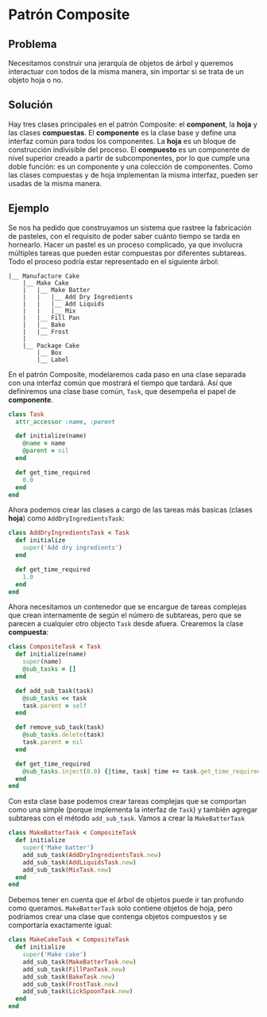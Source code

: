 # Patrón Composite

## Problema

Necesitamos construir una jerarquía de objetos de árbol y queremos interactuar con todos de la misma manera, sin importar si se trata de un objeto hoja o no.

## Solución

Hay tres clases principales en el patrón Composite: el **component**, la **hoja** y las clases **compuestas**. El **componente** es la clase base y define una interfaz común para todos los componentes. La **hoja** es un bloque de construcción indivisible del proceso. El **compuesto** es un componente de nivel superior creado a partir de subcomponentes, por lo que cumple una doble función: es un componente y una colección de componentes. Como las clases compuestas y de hoja implementan la misma interfaz, pueden ser usadas de la misma manera.

## Ejemplo

Se nos ha pedido que construyamos un sistema que rastree la fabricación de pasteles, con el requisito de poder saber cuánto tiempo se tarda en hornearlo. Hacer un pastel es un proceso complicado, ya que involucra múltiples tareas que pueden estar compuestas por diferentes subtareas. Todo el proceso podría estar representado en el siguiente árbol:

```
|__ Manufacture Cake
    |__ Make Cake
    |   |__ Make Batter
    |   |   |__ Add Dry Ingredients
    |   |   |__ Add Liquids
    |   |   |__ Mix
    |   |__ Fill Pan
    |   |__ Bake
    |   |__ Frost
    |
    |__ Package Cake
        |__ Box
        |__ Label
```

En el patrón Composite, modelaremos cada paso en una clase separada con una interfaz común que mostrará el tiempo que tardará. Así que definiremos una clase base común, `Task`, que desempeña el papel de **componente**.

```ruby
class Task
  attr_accessor :name, :parent

  def initialize(name)
    @name = name
    @parent = nil
  end

  def get_time_required
    0.0
  end
end
```

Ahora podemos crear las clases a cargo de las tareas más basicas (clases **hoja**) como `AddDryIngredientsTask`:

```ruby
class AddDryIngredientsTask < Task
  def initialize
    super('Add dry ingredients')
  end

  def get_time_required
    1.0
  end
end
```

Ahora necesitamos un contenedor que se encargue de tareas complejas que crean internamente de según el número de subtareas, pero que se parecen a cualquier otro objecto `Task` desde afuera. Crearemos la clase **compuesta**:

```ruby
class CompositeTask < Task
  def initialize(name)
    super(name)
    @sub_tasks = []
  end

  def add_sub_task(task)
    @sub_tasks << task
    task.parent = self
  end

  def remove_sub_task(task)
    @sub_tasks.delete(task)
    task.parent = nil
  end

  def get_time_required
    @sub_tasks.inject(0.0) {|time, task| time += task.get_time_required}
  end
end
```

Con esta clase base podemos crear tareas complejas que se comportan como una simple (porque implementa la interfaz de `Task`) y también agregar subtareas con el método `add_sub_task`. Vamos a crear la `MakeBatterTask`

```ruby
class MakeBatterTask < CompositeTask
  def initialize
    super('Make batter')
    add_sub_task(AddDryIngredientsTask.new)
    add_sub_task(AddLiquidsTask.new)
    add_sub_task(MixTask.new)
  end
end
```

Debemos tener en cuenta que el árbol de objetos puede ir tan profundo como queramos. `MakeBatterTask` solo contiene objetos de hoja, pero podríamos crear una clase que contenga objetos compuestos y se comportaría exactamente igual:

```ruby
class MakeCakeTask < CompositeTask
  def initialize
    super('Make cake')
    add_sub_task(MakeBatterTask.new)
    add_sub_task(FillPanTask.new)
    add_sub_task(BakeTask.new)
    add_sub_task(FrostTask.new)
    add_sub_task(LickSpoonTask.new)
  end
end
```

